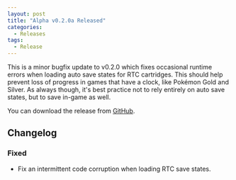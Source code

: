 ```yaml
---
layout: post
title: "Alpha v0.2.0a Released"
categories:
  - Releases
tags:
  - Release
---
```


This is a minor bugfix update to v0.2.0 which fixes occasional runtime errors when loading auto save states for RTC cartridges.
This should help prevent loss of progress in games that have a clock, like Pokémon Gold and Silver.
As always though, it's best practice not to rely entirely on auto save states, but to save in-game as well.

You can download the release from [GitHub](https://github.com/calc84maniac/tiboyce/releases).

## Changelog

### Fixed
-   Fix an intermittent code corruption when loading RTC save states.
